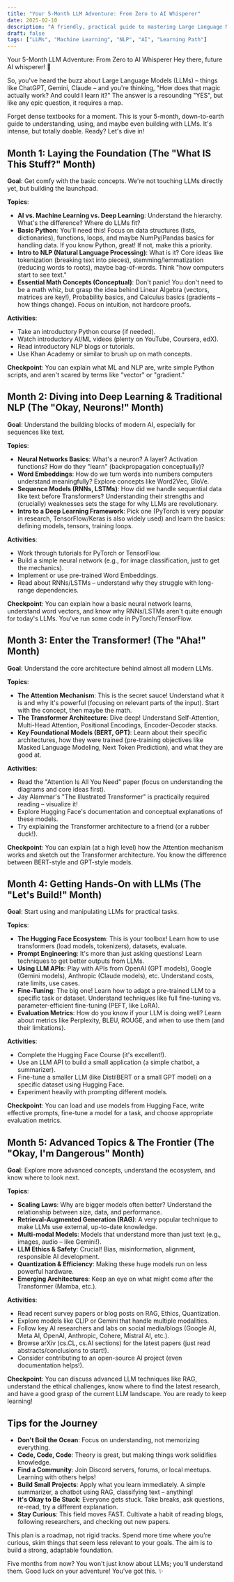 ```yaml
---
title: "Your 5-Month LLM Adventure: From Zero to AI Whisperer"
date: 2025-02-10
description: "A friendly, practical guide to mastering Large Language Models in just 5 months, even for beginners"
draft: false
tags: ["LLMs", "Machine Learning", "NLP", "AI", "Learning Path"]
---
```


Your 5-Month LLM Adventure: From Zero to AI Whisperer
Hey there, future AI whisperer! 👋

So, you've heard the buzz about Large Language Models (LLMs) – things like ChatGPT, Gemini, Claude – and you're thinking, "How does that magic actually work? And could I learn it?" The answer is a resounding "YES", but like any epic question, it requires a map.

Forget dense textbooks for a moment. This is your 5-month, down-to-earth guide to understanding, using, and maybe even building with LLMs. It's intense, but totally doable. Ready? Let's dive in!

## Month 1: Laying the Foundation (The "What IS This Stuff?" Month)
**Goal**: Get comfy with the basic concepts. We're not touching LLMs directly yet, but building the launchpad.

**Topics**:

- **AI vs. Machine Learning vs. Deep Learning**: Understand the hierarchy. What's the difference? Where do LLMs fit?
- **Basic Python**: You'll need this! Focus on data structures (lists, dictionaries), functions, loops, and maybe NumPy/Pandas basics for handling data. If you know Python, great! If not, make this a priority.
- **Intro to NLP (Natural Language Processing)**: What is it? Core ideas like tokenization (breaking text into pieces), stemming/lemmatization (reducing words to roots), maybe bag-of-words. Think "how computers start to see text."
- **Essential Math Concepts (Conceptual)**: Don't panic! You don't need to be a math whiz, but grasp the idea behind Linear Algebra (vectors, matrices are key!), Probability basics, and Calculus basics (gradients – how things change). Focus on intuition, not hardcore proofs.

**Activities**:

- Take an introductory Python course (if needed).
- Watch introductory AI/ML videos (plenty on YouTube, Coursera, edX).
- Read introductory NLP blogs or tutorials.
- Use Khan Academy or similar to brush up on math concepts.

**Checkpoint**: You can explain what ML and NLP are, write simple Python scripts, and aren't scared by terms like "vector" or "gradient."

## Month 2: Diving into Deep Learning & Traditional NLP (The "Okay, Neurons!" Month)
**Goal**: Understand the building blocks of modern AI, especially for sequences like text.

**Topics**:

- **Neural Networks Basics**: What's a neuron? A layer? Activation functions? How do they "learn" (backpropagation conceptually)?
- **Word Embeddings**: How do we turn words into numbers computers understand meaningfully? Explore concepts like Word2Vec, GloVe.
- **Sequence Models (RNNs, LSTMs)**: How did we handle sequential data like text before Transformers? Understanding their strengths and (crucially) weaknesses sets the stage for why LLMs are revolutionary.
- **Intro to a Deep Learning Framework**: Pick one (PyTorch is very popular in research, TensorFlow/Keras is also widely used) and learn the basics: defining models, tensors, training loops.

**Activities**:

- Work through tutorials for PyTorch or TensorFlow.
- Build a simple neural network (e.g., for image classification, just to get the mechanics).
- Implement or use pre-trained Word Embeddings.
- Read about RNNs/LSTMs – understand why they struggle with long-range dependencies.

**Checkpoint**: You can explain how a basic neural network learns, understand word vectors, and know why RNNs/LSTMs aren't quite enough for today's LLMs. You've run some code in PyTorch/TensorFlow.

## Month 3: Enter the Transformer! (The "Aha!" Month)
**Goal**: Understand the core architecture behind almost all modern LLMs.

**Topics**:

- **The Attention Mechanism**: This is the secret sauce! Understand what it is and why it's powerful (focusing on relevant parts of the input). Start with the concept, then maybe the math.
- **The Transformer Architecture**: Dive deep! Understand Self-Attention, Multi-Head Attention, Positional Encodings, Encoder-Decoder stacks.
- **Key Foundational Models (BERT, GPT)**: Learn about their specific architectures, how they were trained (pre-training objectives like Masked Language Modeling, Next Token Prediction), and what they are good at.

**Activities**:

- Read the "Attention Is All You Need" paper (focus on understanding the diagrams and core ideas first).
- Jay Alammar's "The Illustrated Transformer" is practically required reading – visualize it!
- Explore Hugging Face's documentation and conceptual explanations of these models.
- Try explaining the Transformer architecture to a friend (or a rubber duck!).

**Checkpoint**: You can explain (at a high level) how the Attention mechanism works and sketch out the Transformer architecture. You know the difference between BERT-style and GPT-style models.

## Month 4: Getting Hands-On with LLMs (The "Let's Build!" Month)
**Goal**: Start using and manipulating LLMs for practical tasks.

**Topics**:

- **The Hugging Face Ecosystem**: This is your toolbox! Learn how to use transformers (load models, tokenizers), datasets, evaluate.
- **Prompt Engineering**: It's more than just asking questions! Learn techniques to get better outputs from LLMs.
- **Using LLM APIs**: Play with APIs from OpenAI (GPT models), Google (Gemini models), Anthropic (Claude models), etc. Understand costs, rate limits, use cases.
- **Fine-Tuning**: The big one! Learn how to adapt a pre-trained LLM to a specific task or dataset. Understand techniques like full fine-tuning vs. parameter-efficient fine-tuning (PEFT, like LoRA).
- **Evaluation Metrics**: How do you know if your LLM is doing well? Learn about metrics like Perplexity, BLEU, ROUGE, and when to use them (and their limitations).

**Activities**:

- Complete the Hugging Face Course (it's excellent!).
- Use an LLM API to build a small application (a simple chatbot, a summarizer).
- Fine-tune a smaller LLM (like DistilBERT or a small GPT model) on a specific dataset using Hugging Face.
- Experiment heavily with prompting different models.

**Checkpoint**: You can load and use models from Hugging Face, write effective prompts, fine-tune a model for a task, and choose appropriate evaluation metrics.

## Month 5: Advanced Topics & The Frontier (The "Okay, I'm Dangerous" Month)
**Goal**: Explore more advanced concepts, understand the ecosystem, and know where to look next.

**Topics**:

- **Scaling Laws**: Why are bigger models often better? Understand the relationship between size, data, and performance.
- **Retrieval-Augmented Generation (RAG)**: A very popular technique to make LLMs use external, up-to-date knowledge.
- **Multi-modal Models**: Models that understand more than just text (e.g., images, audio – like Gemini!).
- **LLM Ethics & Safety**: Crucial! Bias, misinformation, alignment, responsible AI development.
- **Quantization & Efficiency**: Making these huge models run on less powerful hardware.
- **Emerging Architectures**: Keep an eye on what might come after the Transformer (Mamba, etc.).

**Activities**:

- Read recent survey papers or blog posts on RAG, Ethics, Quantization.
- Explore models like CLIP or Gemini that handle multiple modalities.
- Follow key AI researchers and labs on social media/blogs (Google AI, Meta AI, OpenAI, Anthropic, Cohere, Mistral AI, etc.).
- Browse arXiv (cs.CL, cs.AI sections) for the latest papers (just read abstracts/conclusions to start!).
- Consider contributing to an open-source AI project (even documentation helps!).

**Checkpoint**: You can discuss advanced LLM techniques like RAG, understand the ethical challenges, know where to find the latest research, and have a good grasp of the current LLM landscape. You are ready to keep learning!

## Tips for the Journey

- **Don't Boil the Ocean**: Focus on understanding, not memorizing everything.
- **Code, Code, Code**: Theory is great, but making things work solidifies knowledge.
- **Find a Community**: Join Discord servers, forums, or local meetups. Learning with others helps!
- **Build Small Projects**: Apply what you learn immediately. A simple summarizer, a chatbot using RAG, classifying text – anything!
- **It's Okay to Be Stuck**: Everyone gets stuck. Take breaks, ask questions, re-read, try a different explanation.
- **Stay Curious**: This field moves FAST. Cultivate a habit of reading blogs, following researchers, and checking out new papers.

This plan is a roadmap, not rigid tracks. Spend more time where you're curious, skim things that seem less relevant to your goals. The aim is to build a strong, adaptable foundation.

Five months from now? You won't just know about LLMs; you'll understand them. Good luck on your adventure! You've got this. ✨ 